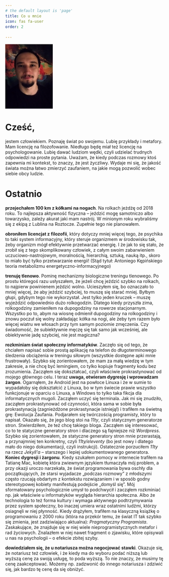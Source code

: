 ```yaml
---
# the default layout is 'page'
title: Co u mnie
icon: fas fa-user
order: 2

---
```


<!-- tutaj zdjecie mojej mordy-->

<img src="/assets/img/profilowe.jpg" alt="Hej, to moja twarz" width="30%"/>

# Cześć,

jestem człowiekiem. Poznaję świat po swojemu. Lubię przykłady i metafory. Mam licencję na filozofowanie. Niedługo będę miał też licencję na psychologowanie. Lubię dawać ludziom wędki, czyli udzielać trudnych odpowiedzi na proste pytania. Uważam, że kiedy podczas rozmowy ktoś zapewnia mi kontekst, to znaczy, że jest życzliwy. Wydaje mi się, że jakość świata można łatwo zmierzyć zaufaniem, na jakie mogą pozwolić wobec siebie obcy ludzie. 

# Ostatnio 

**przejechałem 100 km z kółkami na nogach**. Na rolkach jeżdżę od 2018 roku. To najlepsza aktywność fizyczna – jeździć mogę samotniczo albo towarzysko, zależy akurat jaki mam nastrój. W minionym roku wybraliśmy się z ekipą z Lublina na Roztocze. Zupełnie tego nie planowałem. 

**obroniłem licencjat z filozofii**, który dotyczy mniej więcej tego, że psychika to taki system informacyjny, który steruje organizmem w środowisku tak, żeby organizm mógł efektywnie przetwarzać energię. I że jak to się stało, że zrobił się z tego skomplikowany człowiek, z całym swoim zabarwieniem uczuciowo-nastrojowym, moralnością, hierarchią, sztuką, nauką itp., skoro to miało być tylko przetwarzanie energii! (Stąd tytuł: Antoniego Kępińskiego teoria metabolizmu energetyczno-informacyjnego)

**trenuję tlenowo**. Pominę mechanizmy biologiczne treningu tlenowego. Po prostu któregoś razu usłyszałem, że jeżeli chcę jeździć szybko na rolkach, to najpierw powinienem jeździć wolno. Ucieszyłem się, bo oznaczało to mniej więcej, że aby jeździć szybciej, to muszę się starać mniej. Byłbym głupi, gdybym tego nie wykorzystał. Jest tylko jeden kruczek – muszę wyjeździć odpowiednio dużo rolkogodzin. Dlatego kiedy przyszła zima, rolkogodziny zamieniłem na dupogodziny na rowerze stacjonarnym. Wszystko po to, abym na wiosnę odmienił dupogodziny na rolkogodziny i znowu poczuł się wolny zakładając kółka na nogi, ale żeby tym razem było więcej wiatru we włosach przy tym samym poziomie zmęczenia. Czy świadomość, że subiektywnie męczę się tak samo jak wcześniej, ale obiektywnie jadę szybciej, nie jest magiczna?

**rozkminiam świat społeczny informatyków**. Zaczęło się od tego, że chciałem napisać sobie prostą aplikację na telefon do długoterminowego śledzenia obciążenia w treningu siłowym (wszystkie dostępne apki mnie frustrowały). Szybko się zorientowałem, że mam za małą wiedzę w tym zakresie, a nie chcę być lemingiem, co tylko kopiuje fragmenty kodu bez zrozumienia. Zacząłem się dokształcać, czyli właściwie prokrastynować od mojego głównego celu. I teraz **uwaga, otwieram dygresję i wprowadzam żargon**. Ogarnąłem, że Android jest na powłoce Linuxa i że w sumie to wypadałoby się dokształcić z Linuxa, bo w tym świecie prawie wszystko funkcjonuje w oparciu o Linuxa, a Windows to tylko taka fikcja dla informatycznych mugoli. Zacząłem uczyć się terminala. Jak mi się znudziło, zacząłem prokrastynować od czynności, która sama w sobie była prokrastynacją (zagnieżdżone prokrastynacje istnieją!) i trafiłem na świetną grę: Ewolucja Zaufania. Podjarałem się twórczością programisty, który to napisał. Okazało się, że jego blog stoi na *11ty*, czyli statycznym generatorze stron. Stwierdziłem, że też chcę takiego bloga. Zacząłem się interesować, co to te statyczne generatory stron i dlaczego są fajniejsze niż *Wordpress*. Szybko się zorientowałem, że statyczne generatory stron mnie przerastają, a przynajmniej ten konkretny, czyli *11ty/eleventy* (bo jest nowy i dlatego mało do niego dokumentacji, czyli instrukcji). Ostatecznie porzuciłem *11ty* na rzecz *Jekyll'a* – starszego i lepiej udokumentowanego generatora. **Koniec dygresji i żargonu**. Kiedy szukałem pomocy w internecie trafiłem na Tatianę Mac, kobietę która zwiewnym językiem tłumaczyła mój problem, a przy okazji uroczo narzekała, że świat programowania bywa oschły dla początkujących, że starsi wyjadacze „podczas rozmowy” z młodszymi często rzucają obdartym z kontekstu rozwiązaniem i w sposób godny stereotypowej kobiety manifestują podejście „domyśl się”. Mój sformatowany psychologicznie umysł to podchwycił i zacząłem rozkminiać np. jak właściwie u informatyków wygląda hierarchia społeczna. Albo że technologia to też forma kultury i wymaga aktywnego podtrzymywania przez system społeczny, bo inaczej umiera wraz ostatnimi ludźmi, którzy osiagnęli w niej płynność. Kiedy drążyłem, trafiłem na klasyczną książkę o programowaniu z 2000 roku (która na przekór temu, że świat IT tak szybko się zmienia, jest zadziwiająco aktualna): *Pragmatyczny Programista*. Zaskakujące, że znajduje się w niej wiele nieprogramistycznych metafor i rad życiowych. Znalazłem w niej nawet fragment o zjawisku, które opisywali u nas na psychologii – o efekcie zbitej szyby. 

**dowiedziałem się, że u notariusza można negocjować stawki**. Okazuje się, że notariusz też człowiek, i że kiedy ma do wyboru podać niższą lub wyższą cenę za swoją usługę, to poda wyższą. To nie znaczy, że musimy tę cenę zaakceptować. Możemy np. zadzwonić do innego notariusza i zdziwić się, jak bardzo tę cenę da się obniżyć.  
